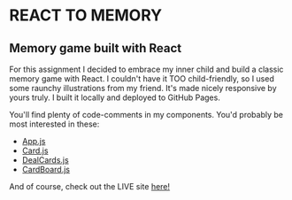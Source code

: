 # REACT TO MEMORY
## Memory game built with React

For this assignment I decided to embrace my inner child and build a classic memory game with React. I couldn't have it TOO child-friendly, so I used some raunchy illustrations from my friend. It's made nicely responsive by yours truly. I built it locally and deployed to GitHub Pages.

You'll find plenty of code-comments in my components. You'd probably be most interested in these:

* [App.js](https://github.com/gvestmann/react-memory-game/blob/main/src/components/App.js)
* [Card.js](https://github.com/gvestmann/react-memory-game/blob/main/src/components/Card.js)
* [DealCards.js](https://github.com/gvestmann/react-memory-game/blob/main/src/components/DealCards.js)
* [CardBoard.js](https://github.com/gvestmann/react-memory-game/blob/main/src/components/CardBoard.js)

And of course, check out the LIVE site [here!](https://gvestmann.github.io/react-memory-game/)